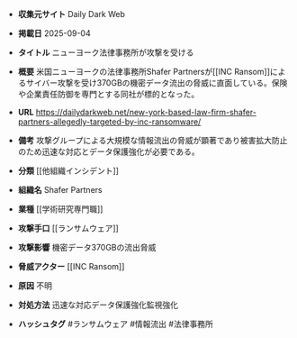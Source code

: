 - **収集元サイト**
Daily Dark Web

- **掲載日**
2025-09-04

- **タイトル**
ニューヨーク法律事務所が攻撃を受ける

- **概要**
米国ニューヨークの法律事務所Shafer Partnersが[[INC Ransom]]によるサイバー攻撃を受け370GBの機密データ流出の脅威に直面している。保険や企業責任防御を専門とする同社が標的となった。

- **URL**
https://dailydarkweb.net/new-york-based-law-firm-shafer-partners-allegedly-targeted-by-inc-ransomware/

- **備考**
攻撃グループによる大規模な情報流出の脅威が顕著であり被害拡大防止のため迅速な対応とデータ保護強化が必要である。

- **分類**
[[他組織インシデント]]

- **組織名**
Shafer Partners

- **業種**
[[学術研究専門職]]

- **攻撃手口**
[[ランサムウェア]]

- **攻撃影響**
機密データ370GBの流出脅威

- **脅威アクター**
[[INC Ransom]]

- **原因**
不明

- **対処方法**
迅速な対応データ保護強化監視強化

- **ハッシュタグ**
#ランサムウェア #情報流出 #法律事務所
